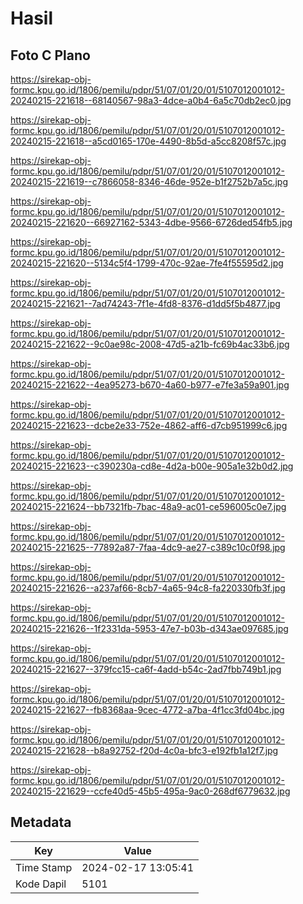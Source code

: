 # Hasil

## Foto C Plano

https://sirekap-obj-formc.kpu.go.id/1806/pemilu/pdpr/51/07/01/20/01/5107012001012-20240215-221618--68140567-98a3-4dce-a0b4-6a5c70db2ec0.jpg

https://sirekap-obj-formc.kpu.go.id/1806/pemilu/pdpr/51/07/01/20/01/5107012001012-20240215-221618--a5cd0165-170e-4490-8b5d-a5cc8208f57c.jpg

https://sirekap-obj-formc.kpu.go.id/1806/pemilu/pdpr/51/07/01/20/01/5107012001012-20240215-221619--c7866058-8346-46de-952e-b1f2752b7a5c.jpg

https://sirekap-obj-formc.kpu.go.id/1806/pemilu/pdpr/51/07/01/20/01/5107012001012-20240215-221620--66927162-5343-4dbe-9566-6726ded54fb5.jpg

https://sirekap-obj-formc.kpu.go.id/1806/pemilu/pdpr/51/07/01/20/01/5107012001012-20240215-221620--5134c5f4-1799-470c-92ae-7fe4f55595d2.jpg

https://sirekap-obj-formc.kpu.go.id/1806/pemilu/pdpr/51/07/01/20/01/5107012001012-20240215-221621--7ad74243-7f1e-4fd8-8376-d1dd5f5b4877.jpg

https://sirekap-obj-formc.kpu.go.id/1806/pemilu/pdpr/51/07/01/20/01/5107012001012-20240215-221622--9c0ae98c-2008-47d5-a21b-fc69b4ac33b6.jpg

https://sirekap-obj-formc.kpu.go.id/1806/pemilu/pdpr/51/07/01/20/01/5107012001012-20240215-221622--4ea95273-b670-4a60-b977-e7fe3a59a901.jpg

https://sirekap-obj-formc.kpu.go.id/1806/pemilu/pdpr/51/07/01/20/01/5107012001012-20240215-221623--dcbe2e33-752e-4862-aff6-d7cb951999c6.jpg

https://sirekap-obj-formc.kpu.go.id/1806/pemilu/pdpr/51/07/01/20/01/5107012001012-20240215-221623--c390230a-cd8e-4d2a-b00e-905a1e32b0d2.jpg

https://sirekap-obj-formc.kpu.go.id/1806/pemilu/pdpr/51/07/01/20/01/5107012001012-20240215-221624--bb7321fb-7bac-48a9-ac01-ce596005c0e7.jpg

https://sirekap-obj-formc.kpu.go.id/1806/pemilu/pdpr/51/07/01/20/01/5107012001012-20240215-221625--77892a87-7faa-4dc9-ae27-c389c10c0f98.jpg

https://sirekap-obj-formc.kpu.go.id/1806/pemilu/pdpr/51/07/01/20/01/5107012001012-20240215-221626--a237af66-8cb7-4a65-94c8-fa220330fb3f.jpg

https://sirekap-obj-formc.kpu.go.id/1806/pemilu/pdpr/51/07/01/20/01/5107012001012-20240215-221626--1f2331da-5953-47e7-b03b-d343ae097685.jpg

https://sirekap-obj-formc.kpu.go.id/1806/pemilu/pdpr/51/07/01/20/01/5107012001012-20240215-221627--379fcc15-ca6f-4add-b54c-2ad7fbb749b1.jpg

https://sirekap-obj-formc.kpu.go.id/1806/pemilu/pdpr/51/07/01/20/01/5107012001012-20240215-221627--fb8368aa-9cec-4772-a7ba-4f1cc3fd04bc.jpg

https://sirekap-obj-formc.kpu.go.id/1806/pemilu/pdpr/51/07/01/20/01/5107012001012-20240215-221628--b8a92752-f20d-4c0a-bfc3-e192fb1a12f7.jpg

https://sirekap-obj-formc.kpu.go.id/1806/pemilu/pdpr/51/07/01/20/01/5107012001012-20240215-221629--ccfe40d5-45b5-495a-9ac0-268df6779632.jpg


## Metadata

| Key        | Value               |
| ---------- | ------------------- |
| Time Stamp | 2024-02-17 13:05:41 |
| Kode Dapil | 5101                |



